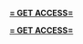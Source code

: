 **[= GET ACCESS=](https://www.google.com/url?q=https%3A%2F%2Fappbitly.com%2FKgNCC)**


**[= GET ACCESS=](https://www.google.com/url?q=https%3A%2F%2Fappbitly.com%2FKgNCC)**
